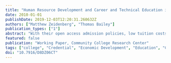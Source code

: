```yaml
---
title: "Human Resource Development and Career and Technical Education in American Community Colleges"
date: 2010-01-01
publishDate: 2019-12-03T12:20:31.260632Z
authors: ["Matthew Zeidenberg", "Thomas Bailey"]
publication_types: ["1"]
abstract: "With their open access admission policies, low tuition costs, and convenient locations, community colleges are designed to make college accessible to all. They strive to meet three main goals. The first is to teach marketable vocational skills, the second is to provide the first two years of a four-year bachelor’s degree program, and the third is to provide continuing education and enrichment for community residents. This paper covers issues that are relevant to the community college mission of helping prepare a skilled workforce for jobs offering reasonable wages. After providing an overview about community colleges and their students, the paper discusses the types of remedial education programs that are most likely to provide the large number of underprepared students enrolled in community colleges with the skills to advance to college-level courses. It considers the growing phenomenon of dual enrollment that enables students to earn both high school and college credit for courses while still in high school. It addresses the ways that community colleges can support local labor markets and regional economic development and their efforts to build career pathways for workers. It describes the growing role of community colleges in online education, and it reviews the financing of community colleges. The paper also discusses issues related to community college persistence and completion, and it cites evidence of the market value of the education and credentials the colleges provide. Finally, it considers the usefulness of the American community college as a model for other countries seeking to develop institutions that serve similar functions."
featured: false
publication: "Working Paper, Community College Research Center"
tags: ["college", "Credential", "Economic Development", "Education", "Continuing", "Email", "Funding", "Gene Ontology Term Enrichment", "Jumpstart Our Business Startups Act", "Occupations", "Persistence (computer science)", "Remedial Teaching", "VisIt", "Web Site"]
doi: "10.7916/D8DZ06CT"
---
```


